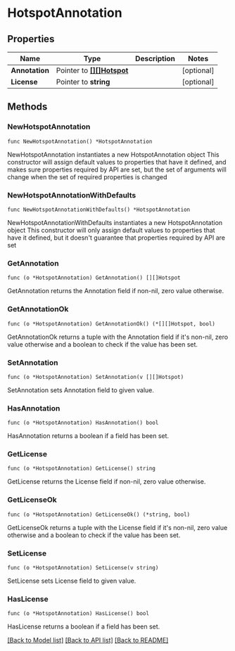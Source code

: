 # HotspotAnnotation

## Properties

Name | Type | Description | Notes
------------ | ------------- | ------------- | -------------
**Annotation** | Pointer to [**[][]Hotspot**]([]Hotspot.md) |  | [optional] 
**License** | Pointer to **string** |  | [optional] 

## Methods

### NewHotspotAnnotation

`func NewHotspotAnnotation() *HotspotAnnotation`

NewHotspotAnnotation instantiates a new HotspotAnnotation object
This constructor will assign default values to properties that have it defined,
and makes sure properties required by API are set, but the set of arguments
will change when the set of required properties is changed

### NewHotspotAnnotationWithDefaults

`func NewHotspotAnnotationWithDefaults() *HotspotAnnotation`

NewHotspotAnnotationWithDefaults instantiates a new HotspotAnnotation object
This constructor will only assign default values to properties that have it defined,
but it doesn't guarantee that properties required by API are set

### GetAnnotation

`func (o *HotspotAnnotation) GetAnnotation() [][]Hotspot`

GetAnnotation returns the Annotation field if non-nil, zero value otherwise.

### GetAnnotationOk

`func (o *HotspotAnnotation) GetAnnotationOk() (*[][]Hotspot, bool)`

GetAnnotationOk returns a tuple with the Annotation field if it's non-nil, zero value otherwise
and a boolean to check if the value has been set.

### SetAnnotation

`func (o *HotspotAnnotation) SetAnnotation(v [][]Hotspot)`

SetAnnotation sets Annotation field to given value.

### HasAnnotation

`func (o *HotspotAnnotation) HasAnnotation() bool`

HasAnnotation returns a boolean if a field has been set.

### GetLicense

`func (o *HotspotAnnotation) GetLicense() string`

GetLicense returns the License field if non-nil, zero value otherwise.

### GetLicenseOk

`func (o *HotspotAnnotation) GetLicenseOk() (*string, bool)`

GetLicenseOk returns a tuple with the License field if it's non-nil, zero value otherwise
and a boolean to check if the value has been set.

### SetLicense

`func (o *HotspotAnnotation) SetLicense(v string)`

SetLicense sets License field to given value.

### HasLicense

`func (o *HotspotAnnotation) HasLicense() bool`

HasLicense returns a boolean if a field has been set.


[[Back to Model list]](../README.md#documentation-for-models) [[Back to API list]](../README.md#documentation-for-api-endpoints) [[Back to README]](../README.md)


